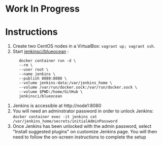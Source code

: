# Work In Progress


# Instructions
1. Create two CentOS nodes in a VirtualBox: `vagrant up; vagrant ssh`.
1. Start [jenkinsci/blueocean](https://hub.docker.com/r/jenkinsci/blueocean) :
```
      docker container run -d \
      --rm \
      --user root \
      --name jenkins \
      --publish 8080:8080 \
      --volume jenkins-data:/var/jenkins_home \
      --volume /var/run/docker.sock:/var/run/docker.sock \
      --volume $PWD:/home/GitHub \
      jenkinsci/blueocean
```
1. Jenkins is accessible at http://node1:8080
1. You will need an adminstrator password in order to unlock Jenkins: `docker container exec -it jenkins cat /var/jenkins_home/secrets/initialAdminPassword`
1. Once Jenkins has been unlocked with the admin password, select "Install suggested plugins" on customize Jenkins page. You will then need to follow the on-screen instructions to complete the setup

